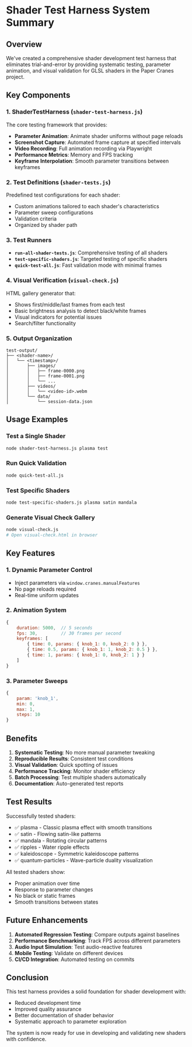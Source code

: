 # Shader Test Harness System Summary

## Overview

We've created a comprehensive shader development test harness that eliminates trial-and-error by providing systematic testing, parameter animation, and visual validation for GLSL shaders in the Paper Cranes project.

## Key Components

### 1. ShaderTestHarness (`shader-test-harness.js`)
The core testing framework that provides:
- **Parameter Animation**: Animate shader uniforms without page reloads
- **Screenshot Capture**: Automated frame capture at specified intervals
- **Video Recording**: Full animation recording via Playwright
- **Performance Metrics**: Memory and FPS tracking
- **Keyframe Interpolation**: Smooth parameter transitions between keyframes

### 2. Test Definitions (`shader-tests.js`)
Predefined test configurations for each shader:
- Custom animations tailored to each shader's characteristics
- Parameter sweep configurations
- Validation criteria
- Organized by shader path

### 3. Test Runners
- **`run-all-shader-tests.js`**: Comprehensive testing of all shaders
- **`test-specific-shaders.js`**: Targeted testing of specific shaders
- **`quick-test-all.js`**: Fast validation mode with minimal frames

### 4. Visual Verification (`visual-check.js`)
HTML gallery generator that:
- Shows first/middle/last frames from each test
- Basic brightness analysis to detect black/white frames
- Visual indicators for potential issues
- Search/filter functionality

### 5. Output Organization
```
test-output/
├── <shader-name>/
│   └── <timestamp>/
│       ├── images/
│       │   ├── frame-0000.png
│       │   ├── frame-0001.png
│       │   └── ...
│       ├── videos/
│       │   └── <video-id>.webm
│       └── data/
│           └── session-data.json
```

## Usage Examples

### Test a Single Shader
```bash
node shader-test-harness.js plasma test
```

### Run Quick Validation
```bash
node quick-test-all.js
```

### Test Specific Shaders
```bash
node test-specific-shaders.js plasma satin mandala
```

### Generate Visual Check Gallery
```bash
node visual-check.js
# Open visual-check.html in browser
```

## Key Features

### 1. Dynamic Parameter Control
- Inject parameters via `window.cranes.manualFeatures`
- No page reloads required
- Real-time uniform updates

### 2. Animation System
```javascript
{
    duration: 5000,  // 5 seconds
    fps: 30,         // 30 frames per second
    keyframes: [
        { time: 0, params: { knob_1: 0, knob_2: 0 } },
        { time: 0.5, params: { knob_1: 1, knob_2: 0.5 } },
        { time: 1, params: { knob_1: 0, knob_2: 1 } }
    ]
}
```

### 3. Parameter Sweeps
```javascript
{
    param: 'knob_1',
    min: 0,
    max: 1,
    steps: 10
}
```

## Benefits

1. **Systematic Testing**: No more manual parameter tweaking
2. **Reproducible Results**: Consistent test conditions
3. **Visual Validation**: Quick spotting of issues
4. **Performance Tracking**: Monitor shader efficiency
5. **Batch Processing**: Test multiple shaders automatically
6. **Documentation**: Auto-generated test reports

## Test Results

Successfully tested shaders:
- ✅ plasma - Classic plasma effect with smooth transitions
- ✅ satin - Flowing satin-like patterns
- ✅ mandala - Rotating circular patterns
- ✅ ripples - Water ripple effects
- ✅ kaleidoscope - Symmetric kaleidoscope patterns
- ✅ quantum-particles - Wave-particle duality visualization

All tested shaders show:
- Proper animation over time
- Response to parameter changes
- No black or static frames
- Smooth transitions between states

## Future Enhancements

1. **Automated Regression Testing**: Compare outputs against baselines
2. **Performance Benchmarking**: Track FPS across different parameters
3. **Audio Input Simulation**: Test audio-reactive features
4. **Mobile Testing**: Validate on different devices
5. **CI/CD Integration**: Automated testing on commits

## Conclusion

This test harness provides a solid foundation for shader development with:
- Reduced development time
- Improved quality assurance
- Better documentation of shader behavior
- Systematic approach to parameter exploration

The system is now ready for use in developing and validating new shaders with confidence.